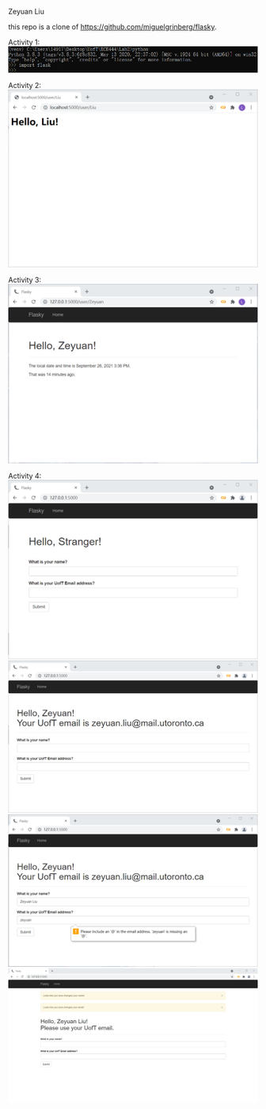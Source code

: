 Zeyuan Liu

this repo is a clone of https://github.com/miguelgrinberg/flasky.

Activity 1:
![Act1](https://raw.githubusercontent.com/Liuzysjtu/ECE444-F2021-Lab2/main/Activity%201.png)

Activity 2:
![Act2](https://raw.githubusercontent.com/Liuzysjtu/ECE444-F2021-Lab2/main/Activity%202.png)

Activity 3:
![Act3](https://raw.githubusercontent.com/Liuzysjtu/ECE444-F2021-Lab2/main/Activity%203.png)

Activity 4:
![Act4-1](https://raw.githubusercontent.com/Liuzysjtu/ECE444-F2021-Lab2/main/Activity%204-1.png)
![Act4-2](https://raw.githubusercontent.com/Liuzysjtu/ECE444-F2021-Lab2/main/Activity%204-2.png)
![Act4-3](https://raw.githubusercontent.com/Liuzysjtu/ECE444-F2021-Lab2/main/Activity%204-3.png)
![Act4-4](https://raw.githubusercontent.com/Liuzysjtu/ECE444-F2021-Lab2/main/Activity%204-4.png)
